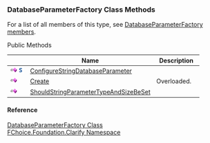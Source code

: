 ﻿### DatabaseParameterFactory Class Methods

For a list of all members of this type, see [DatabaseParameterFactory members](fcSDK~FChoice.Foundation.Clarify.DatabaseParameterFactory_members.md).

Public Methods

|   | Name | Description |
| --- | --- | --- |
| ![Public Method](dotnetimages/publicMethod.png)![static (Shared in Visual Basic)](dotnetimages/static.png) | [ConfigureStringDatabaseParameter](fcSDK~FChoice.Foundation.Clarify.DatabaseParameterFactory~ConfigureStringDatabaseParameter.md) |   |
| ![Public Method](dotnetimages/publicMethod.png) | [Create](fcSDK~FChoice.Foundation.Clarify.DatabaseParameterFactory~Create.md) | Overloaded.    |
| ![Public Method](dotnetimages/publicMethod.png) | [ShouldStringParameterTypeAndSizeBeSet](fcSDK~FChoice.Foundation.Clarify.DatabaseParameterFactory~ShouldStringParameterTypeAndSizeBeSet.md) |   |





#### Reference

[DatabaseParameterFactory Class](fcSDK~FChoice.Foundation.Clarify.DatabaseParameterFactory.md)  
[FChoice.Foundation.Clarify Namespace](fcSDK~FChoice.Foundation.Clarify_namespace.md)